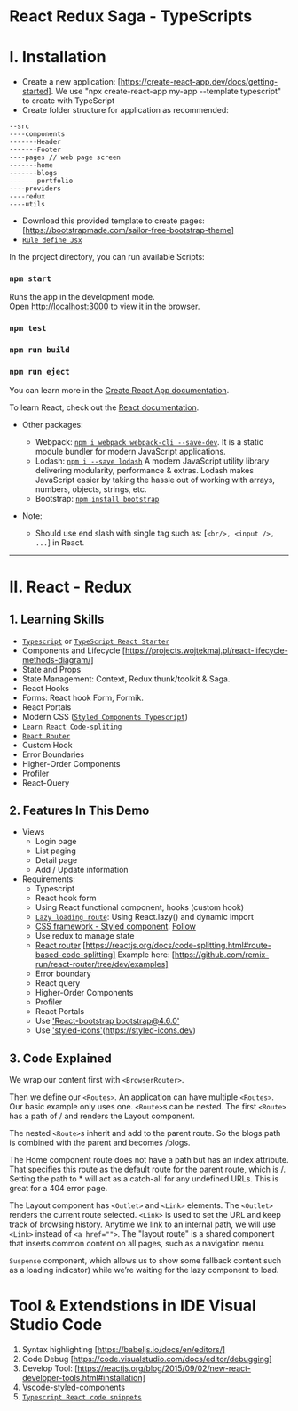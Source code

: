 # React Redux Saga - TypeScripts

# I. Installation

- Create a new application: [https://create-react-app.dev/docs/getting-started].
We use "npx create-react-app my-app --template typescript" to create with TypeScript
- Create folder structure for application as recommended:
```
--src
----components
-------Header
-------Footer
----pages // web page screen
-------home
-------blogs
-------portfolio
----providers
----redux
----utils
```
- Download this provided template to create pages:[https://bootstrapmade.com/sailor-free-bootstrap-theme]
- [`Rule define Jsx`](https://github.com/jsx-eslint/eslint-plugin-react/blob/master/docs/rules/jsx-filename-extension.md)

In the project directory, you can run available Scripts:

### `npm start`

Runs the app in the development mode.\
Open [http://localhost:3000](http://localhost:3000) to view it in the browser.

### `npm test`

### `npm run build`

### `npm run eject`

You can learn more in the [Create React App documentation](https://facebook.github.io/create-react-app/docs/getting-started).

To learn React, check out the [React documentation](https://reactjs.org/).

- Other packages:
    + Webpack: [`npm i webpack webpack-cli --save-dev`](https://webpack.js.org/guides/getting-started). It is a static module bundler for modern JavaScript applications.
    + Lodash: [`npm i --save lodash`](https://lodash.com)
    A modern JavaScript utility library delivering modularity, performance & extras.
    Lodash makes JavaScript easier by taking the hassle out of working with arrays, numbers, objects, strings, etc.
    + Bootstrap: [`npm install bootstrap`](https://create-react-app.dev/docs/adding-bootstrap/)

- Note:
  + Should use end slash with single tag such as: [`<br/>, <input />, ...`] in React.
***

# II. React - Redux
## 1. Learning Skills
- [`Typescript`](https://www.typescriptlang.org/docs/handbook/2/everyday-types.html) or [`TypeScript React Starter`](https://github.com/Microsoft/TypeScript-React-Starter#typescript-react-starter)
- Components and Lifecycle [https://projects.wojtekmaj.pl/react-lifecycle-methods-diagram/]
- State and Props 
- State Management: Context, Redux thunk/toolkit & Saga.
- React Hooks
- Forms: React hook Form, Formik.
- React Portals
- Modern CSS ([`Styled Components Typescript`](https://styled-components.com/docs/api#typescript))
- [`Learn React Code-spliting`](https://reactjs.org/docs/code-splitting.html)
- [`React Router`](https://github.com/remix-run/react-router)
- Custom Hook
- Error Boundaries
- Higher-Order Components
- Profiler
- React-Query
## 2.  Features In This Demo
- Views
    - Login page
    - List paging
    - Detail page
    - Add / Update information
- Requirements:
    - Typescript
    - React hook form
    - Using React functional component, hooks (custom hook)
    - [`Lazy loading route`](https://github.com/remix-run/react-router/tree/main/examples/lazy-loading): Using React.lazy() and dynamic import
    - [CSS framework - Styled component](https://styled-components.com). [Follow](https://github.com/styled-components/styled-components-website)
    - Use redux to manage state
    - [React router](https://reactrouter.com/en/main) [https://reactjs.org/docs/code-splitting.html#route-based-code-splitting]
      Example here: [https://github.com/remix-run/react-router/tree/dev/examples]
    - Error boundary
    - React query
    - Higher-Order Components
    - Profiler
    - React Portals
    - Use ['React-bootstrap bootstrap@4.6.0'](https://react-bootstrap.github.io/)
    - Use ['styled-icons'](https://github.com/styled-icons/styled-icons)(https://styled-icons.dev)

## 3. Code Explained

  We wrap our content first with `<BrowserRouter>`.

  Then we define our `<Routes>`. An application can have multiple `<Routes>`. Our basic example only uses one.
  `<Route>`s can be nested. The first `<Route>` has a path of / and renders the Layout component.

  The nested `<Route>`s inherit and add to the parent route. So the blogs path is combined with the parent and becomes /blogs.

  The Home component route does not have a path but has an index attribute. That specifies this route as the default route for the parent route, which is /.
  Setting the path to * will act as a catch-all for any undefined URLs. This is great for a 404 error page.

  The Layout component has `<Outlet>` and `<Link>` elements.
  The `<Outlet>` renders the current route selected.
  `<Link>` is used to set the URL and keep track of browsing history. Anytime we link to an internal path, we will use `<Link>` instead of `<a href="">`. 
  The "layout route" is a shared component that inserts common content on all pages, such as a navigation menu.

  `Suspense` component, which allows us to show some fallback content such as a loading indicator) while we’re waiting for the lazy component to load.

# Tool & Extendstions in IDE Visual Studio Code
1. Syntax highlighting [https://babeljs.io/docs/en/editors/]
2. Code Debug [https://code.visualstudio.com/docs/editor/debugging]
3. Develop Tool: [https://reactjs.org/blog/2015/09/02/new-react-developer-tools.html#installation]
4. Vscode-styled-components
5. [`Typescript React code snippets`](https://marketplace.visualstudio.com/items?itemName=infeng.vscode-react-typescript)
